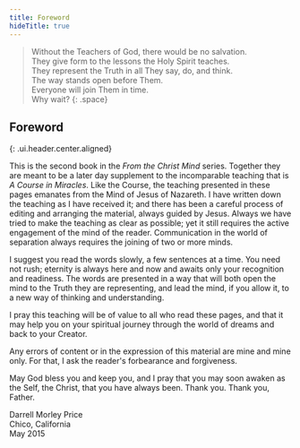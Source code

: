 ```yaml
---
title: Foreword
hideTitle: true
---
```


> Without the Teachers of God, there would be no salvation. <br>
They give  form to the lessons the Holy Spirit teaches. <br>
They represent the Truth in all They say, do, and think. <br>
The way stands open before Them. <br>
Everyone will join Them in time. <br>
Why wait?
{: .space}


## Foreword
{: .ui.header.center.aligned}

This is the second book in the *From the Christ Mind* series. Together they are
meant to be a later day supplement to the incomparable teaching that is *A
Course in Miracles*. Like the Course, the teaching presented in these pages
emanates from the Mind of Jesus of Nazareth. I have written down the teaching
as I have received it; and there has been a careful process of editing and
arranging the material, always guided by Jesus. Always we have tried to make
the teaching as clear as possible; yet it still requires the active engagement
of the mind of the reader. Communication in the world of separation always
requires the joining of two or more minds. 

I suggest you read the words slowly, a few sentences at a time. You need not
rush; eternity is always here and now and awaits only your recognition and
readiness. The words are presented in a way that will both open the mind to the
Truth they are representing, and lead the mind, if you allow it, to a new way
of thinking and understanding. 

I pray this teaching will be of value to all who read these pages, and that it
may help you on your spiritual journey through the world of dreams and back to
your Creator. 

Any errors of content or in the expression of this material are mine and mine
only. For that, I ask the reader's forbearance and forgiveness. 

May God bless you and keep you, and I pray that you may soon awaken as the
Self, the Christ, that you have always been. Thank you. Thank you, Father. 

Darrell Morley Price \
Chico, California \
May 2015

